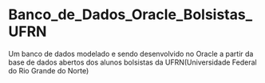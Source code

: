 # Banco_de_Dados_Oracle_Bolsistas_UFRN
Um banco de dados modelado e sendo desenvolvido no Oracle a partir da base de dados abertos dos alunos bolsistas da UFRN(Universidade Federal do Rio Grande do Norte) 
